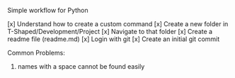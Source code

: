 Simple workflow for Python

[x] Understand how to create a custom command
[x] Create a new folder in T-Shaped/Development/Project
[x] Navigate to that folder
[x] Create a readme file (readme.md)
[x] Login with git
[x] Create an initial git commit

Common Problems:

1. names with a space cannot be found easily
